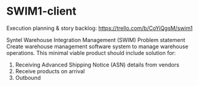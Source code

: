 # SWIM1-client
Execution planning & story backlog: https://trello.com/b/CoYiQgsM/swim1

Syntel Warehouse Integration Management (SWIM)
Problem statement
Create warehouse management software system to manage warehouse operations. This minimal viable product should include solution for: 
1)	Receiving Advanced Shipping Notice (ASN) details from vendors
2)	Receive products on arrival
3)	Outbound 

